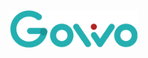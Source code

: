 <img src="https://github.com/laracostv/gowo/blob/main/assets/brand/logo-gowo-h120.png?raw=true" height="60px">
